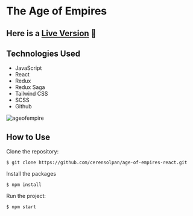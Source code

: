 # The Age of Empires

## Here is a [Live Version](https://age-of-empires-react-3u875vffy-cerensolpan.vercel.app/) 🚀
## Technologies Used

- JavaScript
- React
- Redux
- Redux Saga
- Tailwind CSS
- SCSS
- Github

![ageofempire](https://age-of-empires-react-3u875vffy-cerensolpan.vercel.app/images/ageOfEmpires.jpeg)




## How to Use

Clone the repository:

    $ git clone https://github.com/cerensolpan/age-of-empires-react.git

Install the packages

    $ npm install

Run the project:

    $ npm start
